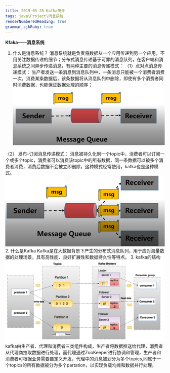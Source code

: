 ```yaml
---
title: 2019-05-28-Kafka简介
tags: java\Project\消息系统
renderNumberedHeading: true
grammar_cjkRuby: true
---
```



**Kfaka——消息系统**
1. 什么是消息系统？
   消息系统就是负责将数据从一个应用传递到另一个应用，不用关注数据传递的细节；分布式消息传递基于可靠的消息队列，在客户端和消息系统之间异步传递消息，有两种主要的消息传递模式：
   （1）点对点消息传递模式：
		   生产者发送一条消息到消息队列中，一条消息只能被一个消费者消费一次，消费某条数据后，该条数据将从消息队列中删除，即使有多个消费者同时消费数据，也能保证数据处理的顺序；
![点对点消息传递](./images/1590663332145.png)
	
  （2） 发布-订阅消息传递模式：
  			消息被持久化到一个topic中，消费者可以订阅一个或多个topic，消费者可以消费该topic中的所有数据，同一条数据可以被多个消费者消费，消费后数据不会被立即删除，这种模式经常使用，kafka也是这种模式。
![发布-订阅消息传递](./images/1590663475834.png)
2. 什么是Kafka
   Kafka是在大数据背景下产生的分布式消息队列，用于应对海量数据的处理场景，具有高性能、良好扩展性和数据持久性等特点。
3. kafka的结构
   ![kafka](./images/1590668933413.png)
   kafka由生产者、代理和消费者三类组件构成，生产者将数据推送给代理，消费者从代理商拉取数据进行处理，而代理通过ZooKeeper进行协调和管理，生产者和消费者可根据业务需要自定义开发，代理中的消息被划分为多个topics,同属于一个topics的所有数据被分为多个partation，以实现负载均摊和数据并行处理。